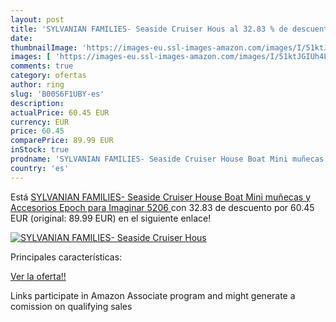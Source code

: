 ```yaml
---
layout: post
title: 'SYLVANIAN FAMILIES- Seaside Cruiser Hous al 32.83 % de descuento'
date: 
thumbnailImage: 'https://images-eu.ssl-images-amazon.com/images/I/51ktJGIUh4L._SL200_.jpg'
images: [ 'https://images-eu.ssl-images-amazon.com/images/I/51ktJGIUh4L._SL200_.jpg' ]
comments: true
category: ofertas
author: ring
slug: 'B00S6F1UBY-es'
description:
actualPrice: 60.45 EUR
currency: EUR
price: 60.45
comparePrice: 89.99 EUR
inStock: true
prodname: 'SYLVANIAN FAMILIES- Seaside Cruiser House Boat Mini muñecas y Accesorios   Epoch para Imaginar 5206 '
country: 'es'
---
```


Está [SYLVANIAN FAMILIES- Seaside Cruiser House Boat Mini muñecas y Accesorios   Epoch para Imaginar 5206 ](https://www.amazon.es/dp/B00S6F1UBY/?tag=tolees-21) con 32.83 de descuento por 60.45 EUR (original: 89.99 EUR) en el siguiente enlace!

[![SYLVANIAN FAMILIES- Seaside Cruiser Hous](https://images-eu.ssl-images-amazon.com/images/I/51ktJGIUh4L._SL200_.jpg)](https://www.amazon.es/dp/B00S6F1UBY/?tag=tolees-21)

Principales características:


[Ver la oferta!!](https://www.amazon.es/dp/B00S6F1UBY/?tag=tolees-21)

Links participate in Amazon Associate program and might generate a comission on qualifying sales


